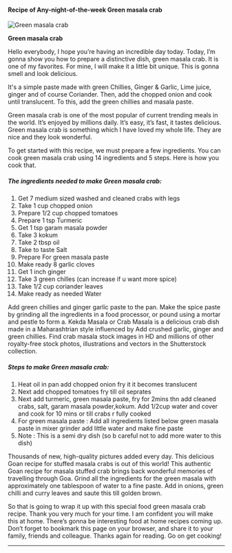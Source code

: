             

#### Recipe of Any-night-of-the-week Green masala crab

![Green masala crab](https://img-global.cpcdn.com/recipes/7031ee2cf555eec1/751x532cq70/green-masala-crab-recipe-main-photo.jpg)

**Green masala crab**

Hello everybody, I hope you’re having an incredible day today. Today, I’m gonna show you how to prepare a distinctive dish, green masala crab. It is one of my favorites. For mine, I will make it a little bit unique. This is gonna smell and look delicious.

It's a simple paste made with green Chillies, Ginger & Garlic, Lime juice, ginger and of course Coriander. Then, add the chopped onion and cook until translucent. To this, add the green chillies and masala paste.

Green masala crab is one of the most popular of current trending meals in the world. It’s enjoyed by millions daily. It’s easy, it’s fast, it tastes delicious. Green masala crab is something which I have loved my whole life. They are nice and they look wonderful.

To get started with this recipe, we must prepare a few ingredients. You can cook green masala crab using 14 ingredients and 5 steps. Here is how you cook that.

##### The ingredients needed to make Green masala crab:

1.  Get 7 medium sized washed and cleaned crabs with legs
2.  Take 1 cup chopped onion
3.  Prepare 1/2 cup chopped tomatoes
4.  Prepare 1 tsp Turmeric
5.  Get 1 tsp garam masala powder
6.  Take 3 kokum
7.  Take 2 tbsp oil
8.  Take to taste Salt
9.  Prepare For green masala paste
10.  Make ready 8 garlic cloves
11.  Get 1 inch ginger
12.  Take 3 green chilles (can increase if u want more spice)
13.  Take 1/2 cup coriander leaves
14.  Make ready as needed Water

Add green chillies and ginger garlic paste to the pan. Make the spice paste by grinding all the ingredients in a food processor, or pound using a mortar and pestle to form a. Kekda Masala or Crab Masala is a delicious crab dish made in a Maharashtrian style influenced by Add crushed garlic, ginger and green chillies. Find crab masala stock images in HD and millions of other royalty-free stock photos, illustrations and vectors in the Shutterstock collection.

##### Steps to make Green masala crab:

1.  Heat oil in pan add chopped onion fry it it becomes translucent
2.  Next add chopped tomatoes fry till oil seprates
3.  Next add turmeric, green masala paste, fry for 2mins thn add cleaned crabs, salt, garam masala powder,kokum. Add 1/2cup water and cover and cook for 10 mins or till crabs r fully cooked
4.  For green masala paste : Add all ingredients listed below green masala paste in mixer grinder add little water and make fine paste
5.  Note : This is a semi dry dish (so b careful not to add more water to this dish)

Thousands of new, high-quality pictures added every day. This delicious Goan recipe for stuffed masala crabs is out of this world! This authentic Goan recipe for masala stuffed crab brings back wonderful memories of travelling through Goa. Grind all the ingredients for the green masala with approximately one tablespoon of water to a fine paste. Add in onions, green chilli and curry leaves and saute this till golden brown.

So that is going to wrap it up with this special food green masala crab recipe. Thank you very much for your time. I am confident you will make this at home. There’s gonna be interesting food at home recipes coming up. Don’t forget to bookmark this page on your browser, and share it to your family, friends and colleague. Thanks again for reading. Go on get cooking!

* * *